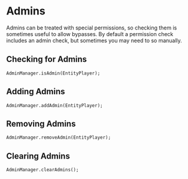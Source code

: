 # Admins

Admins can be treated with special permissions, so checking them is sometimes useful to allow bypasses. By default a permission check includes an admin check, but sometimes you may need to so manually.

## Checking for Admins

`AdminManager.isAdmin(EntityPlayer);`

## Adding Admins

`AdminManager.addAdmin(EntityPlayer);`

## Removing Admins

`AdminManager.removeAdmin(EntityPlayer);`

## Clearing Admins

`AdminManager.clearAdmins();`